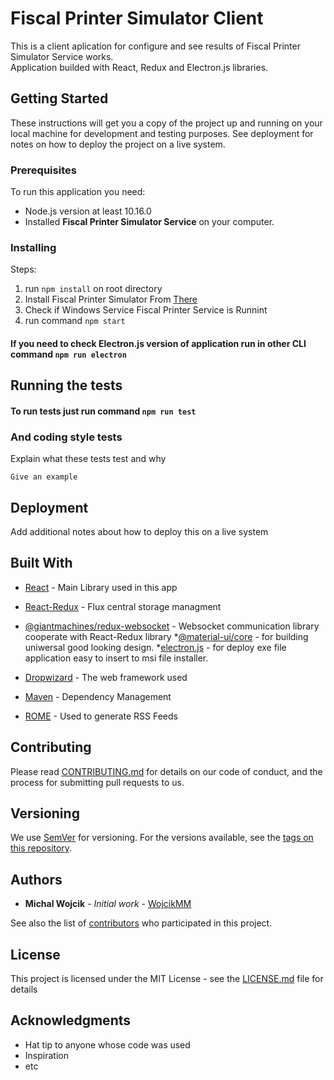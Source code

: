 # Fiscal Printer Simulator Client

This is a client aplication for configure and see results of Fiscal Printer Simulator Service works.  
Application builded with React, Redux and Electron.js libraries.

## Getting Started

These instructions will get you a copy of the project up and running on your local machine for development and testing purposes. See deployment for notes on how to deploy the project on a live system.

### Prerequisites

To run this application you need:
* Node.js version at least 10.16.0
* Installed __Fiscal Printer Simulator Service__ on your computer.

### Installing

Steps:
1) run ```npm install``` on root directory
2) Install Fiscal Printer Simulator From [There](www.google.pl)  
3) Check if Windows Service Fiscal Printer Service is Runnint
4) run command ```npm start```  
#### If you need to check Electron.js version of application run in other CLI command `npm run electron` 
<Here some imgs of running app>

## Running the tests

#### To run tests just run command `npm run test`

### And coding style tests

Explain what these tests test and why

```
Give an example
```

## Deployment

Add additional notes about how to deploy this on a live system

## Built With
* [React](https://github.com/facebook/react) - Main Library used in this app
* [React-Redux](https://github.com/reduxjs/react-redux) - Flux central storage managment
* [@giantmachines/redux-websocket](https://github.com/giantmachines/redux-websocket) - Websocket communication library cooperate with React-Redux library
*[@material-ui/core](https://github.com/mui-org/material-ui) - for building uniwersal good looking design.
*[electron.js](https://github.com/electron/electron) - for deploy exe file application easy to insert to msi file installer.


* [Dropwizard](http://www.dropwizard.io/1.0.2/docs/) - The web framework used
* [Maven](https://maven.apache.org/) - Dependency Management
* [ROME](https://rometools.github.io/rome/) - Used to generate RSS Feeds

## Contributing

Please read [CONTRIBUTING.md](https://gist.github.com/PurpleBooth/b24679402957c63ec426) for details on our code of conduct, and the process for submitting pull requests to us.

## Versioning

We use [SemVer](http://semver.org/) for versioning. For the versions available, see the [tags on this repository](https://github.com/fiscal-printer-simulator/Fiscal-Printer-Simulator-Client/tags). 

## Authors

* **Michal Wojcik** - *Initial work* - [WojcikMM](https://github.com/WojcikMM)

See also the list of [contributors](https://github.com/fiscal-printer-simulator/Fiscal-Printer-Simulator-Client/graphs/contributors) who participated in this project.

## License

This project is licensed under the MIT License - see the [LICENSE.md](LICENSE.md) file for details

## Acknowledgments

* Hat tip to anyone whose code was used
* Inspiration
* etc
